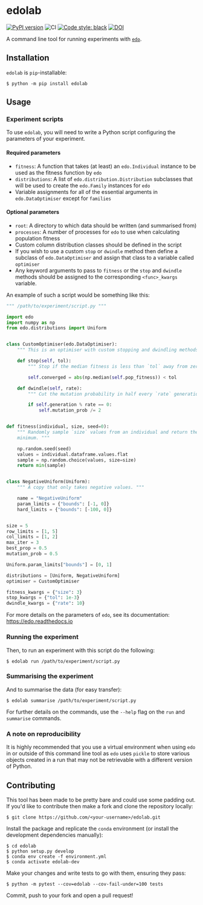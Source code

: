 # edolab

[![PyPI version](https://badge.fury.io/py/edolab.svg)](https://badge.fury.io/py/edolab)
![CI](https://github.com/daffidwilde/edolab/workflows/CI/badge.svg)
[![Code style: black](https://img.shields.io/badge/code%20style-black-000000.svg)](https://github.com/psf/black)
[![DOI](https://zenodo.org/badge/DOI/10.5281/zenodo.3972301.svg)](https://doi.org/10.5281/zenodo.3972301)

A command line tool for running experiments with
[`edo`](https://github.com/daffidwilde/edo).


## Installation

`edolab` is `pip`-installable:

```
$ python -m pip install edolab
```


## Usage

### Experiment scripts

To use `edolab`, you will need to write a Python script configuring the
parameters of your experiment.

#### Required parameters

- `fitness`: A function that takes (at least) an `edo.Individual` instance
  to be used as the fitness function by `edo`
- `distributions`: A list of `edo.distribution.Distribution` subclasses that
  will be used to create the `edo.Family` instances for `edo`
- Variable assignments for all of the essential arguments in
  `edo.DataOptimiser` except for `families`

#### Optional parameters

- `root`: A directory to which data should be written (and summarised from)
- `processes`: A number of processes for `edo` to use when calculating
  population fitness
- Custom column distribution classes should be defined in the script
- If you wish to use a custom `stop` or `dwindle` method then define a subclass
  of `edo.DataOptimiser` and assign that class to a variable called `optimiser`
- Any keyword arguments to pass to `fitness` or the `stop` and `dwindle` methods
  should be assigned to the corresponding `<func>_kwargs` variable.

An example of such a script would be something like this:

```python
""" /path/to/experiment/script.py """

import edo
import numpy as np
from edo.distributions import Uniform


class CustomOptimiser(edo.DataOptimiser):
    """ This is an optimiser with custom stopping and dwindling methods. """

    def stop(self, tol):
        """ Stop if the median fitness is less than `tol` away from zero. """

        self.converged = abs(np.median(self.pop_fitness)) < tol

    def dwindle(self, rate):
        """ Cut the mutation probability in half every `rate` generations. """

        if self.generation % rate == 0:
            self.mutation_prob /= 2


def fitness(individual, size, seed=0):
    """ Randomly sample `size` values from an individual and return the
    minimum. """

    np.random.seed(seed)
    values = individual.dataframe.values.flat
    sample = np.random.choice(values, size=size)
    return min(sample)


class NegativeUniform(Uniform):
    """ A copy that only takes negative values. """

    name = "NegativeUniform"
    param_limits = {"bounds": [-1, 0]}
    hard_limits = {"bounds": [-100, 0]}


size = 5
row_limits = [1, 5]
col_limits = [1, 2]
max_iter = 3
best_prop = 0.5
mutation_prob = 0.5

Uniform.param_limits["bounds"] = [0, 1]

distributions = [Uniform, NegativeUniform]
optimiser = CustomOptimiser

fitness_kwargs = {"size": 3}
stop_kwargs = {"tol": 1e-3}
dwindle_kwargs = {"rate": 10}
```

For more details on the parameters of `edo`, see its documentation:
<https://edo.readthedocs.io>

### Running the experiment

Then, to run an experiment with this script do the following:

```
$ edolab run /path/to/experiment/script.py
```

### Summarising the experiment

And to summarise the data (for easy transfer):

```
$ edolab summarise /path/to/experiment/script.py
```

For further details on the commands, use the `--help` flag on the `run` and
`summarise` commands.

### A note on reproducibility

It is highly recommended that you use a virtual environment when using `edo` in
or outside of this command line tool as `edo` uses `pickle` to store various
objects created in a run that may not be retrievable with a different version of
Python.


## Contributing

This tool has been made to be pretty bare and could use some padding out. If
you'd like to contribute then make a fork and clone the repository locally:

```
$ git clone https://github.com/<your-username>/edolab.git
```

Install the package and replicate the `conda` environment (or install the
development dependencies manually):

```
$ cd edolab
$ python setup.py develop
$ conda env create -f environment.yml
$ conda activate edolab-dev
```

Make your changes and write tests to go with them, ensuring they pass:

```
$ python -m pytest --cov=edolab --cov-fail-under=100 tests
```

Commit, push to your fork and open a pull request!
